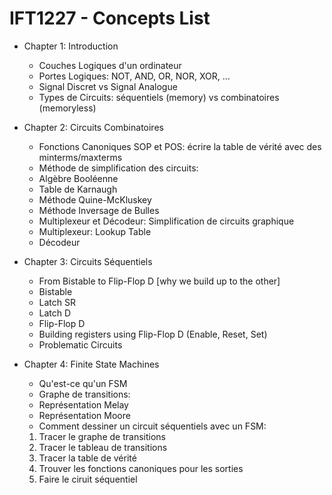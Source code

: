 # IFT1227 - Concepts List

- Chapter 1: Introduction
    * Couches Logiques d'un ordinateur
    * Portes Logiques: NOT, AND, OR, NOR, XOR, ...
    * Signal Discret vs Signal Analogue
    * Types de Circuits: séquentiels (memory) vs combinatoires (memoryless)

- Chapter 2: Circuits Combinatoires 
    * Fonctions Canoniques SOP et POS: écrire la table de vérité avec des minterms/maxterms
    * Méthode de simplification des circuits:
	* Algèbre Booléenne
	* Table de Karnaugh
	* Méthode Quine-McKluskey
	* Méthode Inversage de Bulles
    * Multiplexeur et Décodeur: Simplification de circuits graphique
	* Multiplexeur: Lookup Table
	* Décodeur

- Chapter 3: Circuits Séquentiels
    * From Bistable to Flip-Flop D [why we build up to the other]
	* Bistable
	* Latch SR
	* Latch D
	* Flip-Flop D
    * Building registers using Flip-Flop D (Enable, Reset, Set)
    * Problematic Circuits

- Chapter 4: Finite State Machines
    * Qu'est-ce qu'un FSM
    * Graphe de transitions:
	* Représentation Melay
	* Représentation Moore
    * Comment dessiner un circuit séquentiels avec un FSM:
	1. Tracer le graphe de transitions
	2. Tracer le tableau de transitions
	3. Tracer la table de vérité
	4. Trouver les fonctions canoniques pour les sorties
	5. Faire le ciruit séquentiel
    
